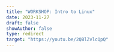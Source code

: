 ```yaml
---
title: "WORKSHOP: Intro to Linux"
date: 2023-11-27
draft: false
showAuthor: false
type: redirect
target: "https://youtu.be/2QBlZvlcQpQ"
---
```

